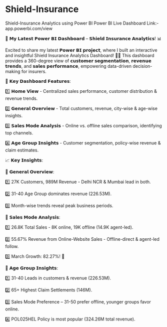 # Shield-Insurance
Shield-Insurance Analytics using Power BI
Power BI Live Dashboard Link:- app.powerbi.com/view

🚀 𝗠𝘆 𝗟𝗮𝘁𝗲𝘀𝘁 𝗣𝗼𝘄𝗲𝗿 𝗕𝗜 𝗗𝗮𝘀𝗵𝗯𝗼𝗮𝗿𝗱 – 𝗦𝗵𝗶𝗲𝗹𝗱 𝗜𝗻𝘀𝘂𝗿𝗮𝗻𝗰𝗲 𝗔𝗻𝗮𝗹𝘆𝘁𝗶𝗰𝘀! 📊

Excited to share my latest 𝗣𝗼𝘄𝗲𝗿 𝗕𝗜 𝗽𝗿𝗼𝗷𝗲𝗰𝘁, where I built an interactive and insightful Shield Insurance Analytics Dashboard! 🏢💡 This dashboard provides a 360-degree view of 𝗰𝘂𝘀𝘁𝗼𝗺𝗲𝗿 𝘀𝗲𝗴𝗺𝗲𝗻𝘁𝗮𝘁𝗶𝗼𝗻, 𝗿𝗲𝘃𝗲𝗻𝘂𝗲 𝘁𝗿𝗲𝗻𝗱𝘀, and 𝘀𝗮𝗹𝗲𝘀 𝗽𝗲𝗿𝗳𝗼𝗿𝗺𝗮𝗻𝗰𝗲, empowering data-driven decision-making for insurers.

🔹 𝗞𝗲𝘆 𝗗𝗮𝘀𝗵𝗯𝗼𝗮𝗿𝗱 𝗙𝗲𝗮𝘁𝘂𝗿𝗲𝘀:

1️⃣ 𝗛𝗼𝗺𝗲 𝗩𝗶𝗲𝘄 - Centralized sales performance, customer distribution & revenue trends.

2️⃣ 𝗚𝗲𝗻𝗲𝗿𝗮𝗹 𝗢𝘃𝗲𝗿𝘃𝗶𝗲𝘄 - Total customers, revenue, city-wise & age-wise insights.

3️⃣ 𝗦𝗮𝗹𝗲𝘀 𝗠𝗼𝗱𝗲 𝗔𝗻𝗮𝗹𝘆𝘀𝗶𝘀 - Online vs. offline sales comparison, identifying top channels.

4️⃣ 𝗔𝗴𝗲 𝗚𝗿𝗼𝘂𝗽 𝗜𝗻𝘀𝗶𝗴𝗵𝘁𝘀 - Customer segmentation, policy-wise revenue & claim estimates.

📈 𝗞𝗲𝘆 𝗜𝗻𝘀𝗶𝗴𝗵𝘁𝘀:

🔹 𝗚𝗲𝗻𝗲𝗿𝗮𝗹 𝗢𝘃𝗲𝗿𝘃𝗶𝗲𝘄:

1️⃣ 27K Customers, 989M Revenue - Delhi NCR & Mumbai lead in both.

2️⃣ 31-40 Age Group dominates revenue (226.53M).

3️⃣ Month-wise trends reveal peak business periods.

🔹 𝗦𝗮𝗹𝗲𝘀 𝗠𝗼𝗱𝗲 𝗔𝗻𝗮𝗹𝘆𝘀𝗶𝘀:

1️⃣ 26.8K Total Sales - 8K online, 19K offline (14.9K agent-led).

2️⃣ 55.67% Revenue from Online-Website Sales - Offline-direct & agent-led follow.

3️⃣ March Growth: 82.27%! 🚀

🔹 𝗔𝗴𝗲 𝗚𝗿𝗼𝘂𝗽 𝗜𝗻𝘀𝗶𝗴𝗵𝘁𝘀:

1️⃣ 31-40 Leads in customers & revenue (226.53M).

2️⃣ 65+ Highest Claim Settlements (146M).

3️⃣ Sales Mode Preference – 31-50 prefer offline, younger groups favor online.

4️⃣ POL025HEL Policy is most popular (324.26M total revenue).
